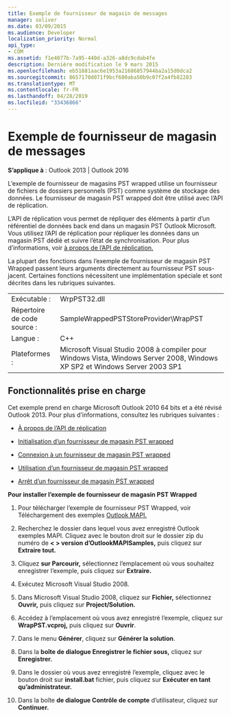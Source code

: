 ```yaml
---
title: Exemple de fournisseur de magasin de messages
manager: soliver
ms.date: 03/09/2015
ms.audience: Developer
localization_priority: Normal
api_type:
- COM
ms.assetid: f1e4077b-7a95-440d-a326-a8dc9cdab4fe
description: Dernière modification le 9 mars 2015
ms.openlocfilehash: eb51881aac6e1953a21686857944ba2a15d0dca2
ms.sourcegitcommit: 8657170d071f9bcf680aba50b9c07f2a4fb82283
ms.translationtype: MT
ms.contentlocale: fr-FR
ms.lasthandoff: 04/28/2019
ms.locfileid: "33436866"
---
```

# <a name="message-store-provider-sample"></a>Exemple de fournisseur de magasin de messages

  
  
**S’applique à** : Outlook 2013 | Outlook 2016 
  
L’exemple de fournisseur de magasins PST wrapped utilise un fournisseur de fichiers de dossiers personnels (PST) comme système de stockage des données. Le fournisseur de magasin PST wrapped doit être utilisé avec l’API de réplication. 
  
L’API de réplication vous permet de répliquer des éléments à partir d’un référentiel de données back end dans un magasin PST Outlook Microsoft. Vous utilisez l’API de réplication pour répliquer les données dans un magasin PST dédié et suivre l’état de synchronisation. Pour plus d’informations, voir [à propos de l’API de réplication.](about-the-replication-api.md)
  
La plupart des fonctions dans l’exemple de fournisseur de magasin PST Wrapped passent leurs arguments directement au fournisseur PST sous-jacent. Certaines fonctions nécessitent une implémentation spéciale et sont décrites dans les rubriques suivantes.
  
|||
|:-----|:-----|
|Exécutable :  <br/> |WrpPST32.dll  <br/> |
|Répertoire de code source :  <br/> |SampleWrappedPSTStoreProvider\WrapPST  <br/> |
|Langue :  <br/> |C++  <br/> |
|Plateformes :  <br/> |Microsoft Visual Studio 2008 à compiler pour Windows Vista, Windows Server 2008, Windows XP SP2 et Windows Server 2003 SP1  <br/> |
   
## <a name="supported-features"></a>Fonctionnalités prise en charge

Cet exemple prend en charge Microsoft Outlook 2010 64 bits et a été révisé Outlook 2013. Pour plus d’informations, consultez les rubriques suivantes :
  
- [À propos de l’API de réplication](about-the-replication-api.md)
    
- [Initialisation d’un fournisseur de magasin PST wrapped](initializing-a-wrapped-pst-store-provider.md)
    
- [Connexion à un fournisseur de magasin PST wrapped](logging-on-to-a-wrapped-pst-store-provider.md)
    
- [Utilisation d’un fournisseur de magasin PST wrapped](using-a-wrapped-pst-store-provider.md)
    
- [Arrêt d’un fournisseur de magasin PST wrapped](shutting-down-a-wrapped-pst-store-provider.md)
    
 **Pour installer l’exemple de fournisseur de magasin PST Wrapped**
  
1. Pour télécharger l’exemple de fournisseur PST Wrapped, voir Téléchargement des exemples [Outlook MAPI.](downloading-the-outlook-mapi-samples.md)
    
2. Recherchez le dossier dans lequel vous avez enregistré Outlook exemples MAPI. Cliquez avec le bouton droit sur le dossier zip du numéro de **\< \> version d’OutlookMAPISamples,** puis cliquez sur **Extraire tout.**
    
3. Cliquez **sur Parcourir,** sélectionnez l’emplacement où vous souhaitez enregistrer l’exemple, puis cliquez sur **Extraire.**
    
4. Exécutez Microsoft Visual Studio 2008.
    
5. Dans Microsoft Visual Studio 2008, cliquez sur **Fichier,** sélectionnez **Ouvrir,** puis cliquez sur **Project/Solution.**
    
6. Accédez à l’emplacement où vous avez enregistré l’exemple, cliquez sur **WrapPST.vcproj,** puis cliquez sur **Ouvrir**.
    
7. Dans le menu **Générer**, cliquez sur **Générer la solution**.
    
8. Dans la **boîte de dialogue Enregistrer le fichier sous,** cliquez sur **Enregistrer.**
    
9. Dans le dossier où vous avez enregistré l’exemple, cliquez avec le bouton droit sur **install.bat** fichier, puis cliquez sur **Exécuter en tant qu’administrateur.**
    
10. Dans la boîte **de dialogue Contrôle de compte** d’utilisateur, cliquez sur **Continuer.**
    

